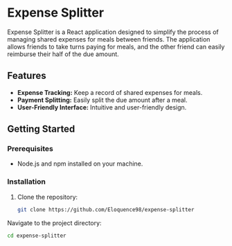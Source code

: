 # Expense Splitter

Expense Splitter is a React application designed to simplify the process of managing shared expenses for meals between friends. The application allows friends to take turns paying for meals, and the other friend can easily reimburse their half of the due amount.

## Features

- **Expense Tracking:** Keep a record of shared expenses for meals.
- **Payment Splitting:** Easily split the due amount after a meal.
- **User-Friendly Interface:** Intuitive and user-friendly design.

## Getting Started

### Prerequisites

- Node.js and npm installed on your machine.

### Installation

1. Clone the repository:

   ```bash
   git clone https://github.com/Eloquence98/expense-splitter

Navigate to the project directory:

   ```bash
cd expense-splitter
